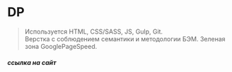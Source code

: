 # DP

> Используется HTML, CSS/SASS, JS, Gulp, Git.<br>
> Верстка с соблюдением семантики и методологии БЭМ. Зеленая зона GooglePageSpeed.

##### ссылка на сайт



